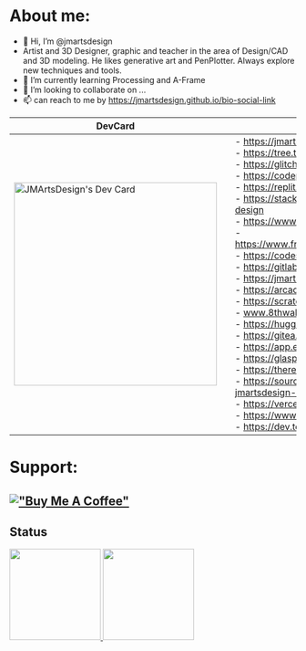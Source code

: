 <!---
jmartsdesign/jmartsdesign is a ✨ special ✨ repository because its `README.md` (this file) appears on your GitHub profile.
You can click the Preview link to take a look at your changes.
--->
# About me:
- 👋 Hi, I’m @jmartsdesign
- Artist and 3D Designer, graphic and teacher in the area of Design/CAD and 3D modeling. He likes generative art and PenPlotter. Always explore new techniques and tools.
- 🌱 I’m currently learning Processing and A-Frame
- 💞️ I’m looking to collaborate on ...
- 📫 can reach to me by https://jmartsdesign.github.io/bio-social-link

| DevCard                                                                                                                                                                                	|   	| Ohters sites:                                                                                                                                                                                                                                                                                                                                                                                                                                                                                                                                                                                                                                                                                                                                                                                                                                                             	|
|----------------------------------------------------------------------------------------------------------------------------------------------------------------------------------------	|---	|---------------------------------------------------------------------------------------------------------------------------------------------------------------------------------------------------------------------------------------------------------------------------------------------------------------------------------------------------------------------------------------------------------------------------------------------------------------------------------------------------------------------------------------------------------------------------------------------------------------------------------------------------------------------------------------------------------------------------------------------------------------------------------------------------------------------------------------------------------------------------	|
| <a href="https://app.daily.dev/jmartsdesign"><img src="https://api.daily.dev/devcards/v2/rdAUSkyxWHl85MVFhWYVY.png?type=default&r=wgk" width="356" alt="JMArtsDesign's Dev Card"/></a> 	|   	| - https://jmartsdesign.gitbook.io/home<br>- https://tree.taiga.io/profile/jmartsdesign<br>- https://glitch.com/@jmartsdesign<br>- https://codepen.io/jmartsdesign<br>- https://replit.com/@jmartsdesign<br>- https://stackoverflow.com/users/21756425/jmarts-design<br>- https://www.codecademy.com/profiles/JMArtsDesign<br>- https://www.freecodecamp.org/portuguese/JMArtsDesign<br>- https://codesandbox.io/u/jmartsdesign<br>- https://gitlab.com/jmartsdesign<br>- https://jmartsdesign.neocities.org/<br>- https://arcade.makecode.com/#<br>- https://scratch.mit.edu/users/JMArtsDesign/<br>- www.8thwall.com/jmartsdesign<br>- https://huggingface.co/JMArts<br>- https://gitea.com/jmartsdesign<br>- https://app.edublocks.org/jmartsdesign<br>- https://glasp.co/jmartsdesign<br>- https://theresanaiforthat.com/@jmartsdesign<br>- https://sourcegraph.com/users/57221659-jmartsdesign-oulxy/profile<br> - https://vercel.com/jmarts-projects<br> - https://www.shadertoy.com/user/JmartsDesign<br> - https://dev.to/jmartsdesign 	|

# Support:
[!["Buy Me A Coffee"](https://www.buymeacoffee.com/assets/img/custom_images/orange_img.png)](https://www.buymeacoffee.com/jmartsdesign)
---

<div><h2>Status</h2></div>
<div allign="center">
    <a href="https://github.com/jmartsdesign">
  <img height="160em" width="" src="https://github-readme-stats.vercel.app/api?username=jmartsdesign&show_icons=true&theme=dracula&include_all_commits=true&count_private=true"/> 
      <img height="160em" src="https://github-readme-stats.vercel.app/api/top-langs/?username=jmartsdesign&layout=compact&langs_count=7&theme=dracula"/>   
</div>  
